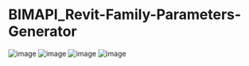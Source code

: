 # BIMAPI_Revit-Family-Parameters-Generator

![image](https://github.com/jim96388/Revit-Family-Parameters-Generator/blob/main/screenshot1.png)
![image](https://github.com/jim96388/Revit-Family-Parameters-Generator/blob/main/screenshot2.png)
![image](https://github.com/jim96388/Revit-Family-Parameters-Generator/blob/main/screenshot3.png)
![image](https://github.com/jim96388/Revit-Family-Parameters-Generator/blob/main/screenshot4.png)
